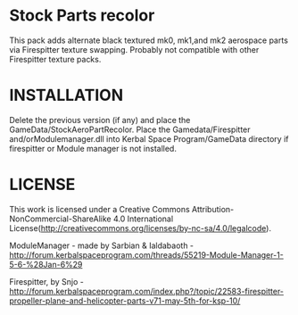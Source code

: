 Stock Parts recolor
===================================================================================================================
This pack adds alternate black textured mk0, mk1,and mk2 aerospace parts via Firespitter texture swapping. Probably not compatible with other Firespitter texture packs. 


INSTALLATION
===================================================================================================================
Delete the previous version (if any) and place the GameData/StockAeroPartRecolor. Place the Gamedata/Firespitter and/orModulemanager.dll into Kerbal Space Program/GameData directory if firespitter or Module manager is not installed.


LICENSE
===================================================================================================================
This work is licensed under a Creative Commons Attribution-NonCommercial-ShareAlike 4.0 International License(http://creativecommons.org/licenses/by-nc-sa/4.0/legalcode).

ModuleManager - made by Sarbian & Ialdabaoth - http://forum.kerbalspaceprogram.com/threads/55219-Module-Manager-1-5-6-%28Jan-6%29

Firespitter, by Snjo - http://forum.kerbalspaceprogram.com/index.php?/topic/22583-firespitter-propeller-plane-and-helicopter-parts-v71-may-5th-for-ksp-10/



